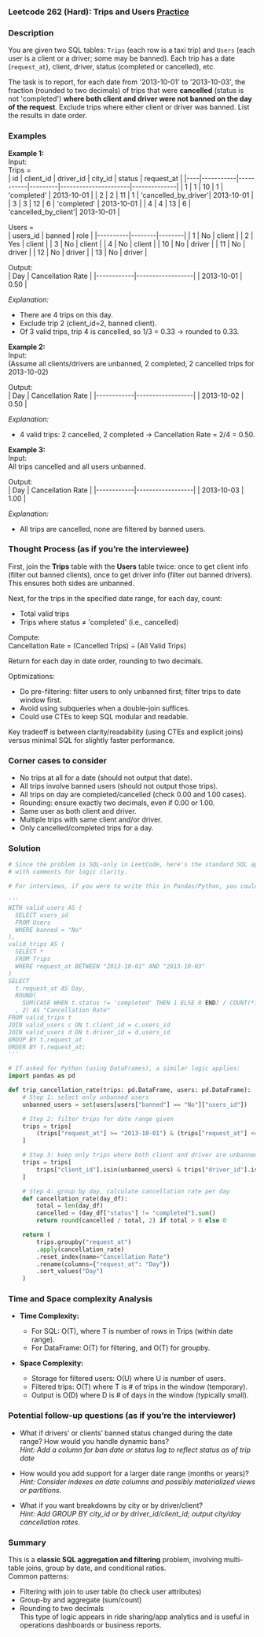 ### Leetcode 262 (Hard): Trips and Users [Practice](https://leetcode.com/problems/trips-and-users)

### Description  
You are given two SQL tables: `Trips` (each row is a taxi trip) and `Users` (each user is a client or a driver; some may be banned). Each trip has a date (`request_at`), client, driver, status (completed or cancelled), etc.  

The task is to report, for each date from '2013-10-01' to '2013-10-03', the fraction (rounded to two decimals) of trips that were **cancelled** (status is not 'completed') **where both client and driver were not banned on the day of the request**. Exclude trips where either client or driver was banned. List the results in date order.

### Examples  

**Example 1:**  
Input:  
Trips =  
| id | client_id | driver_id | city_id | status               | request_at   |
|----|-----------|-----------|---------|----------------------|--------------|
| 1  | 1         | 10        | 1       | 'completed'          | 2013-10-01   |
| 2  | 2         | 11        | 1       | 'cancelled_by_driver'| 2013-10-01   |
| 3  | 3         | 12        | 6       | 'completed'          | 2013-10-01   |
| 4  | 4         | 13        | 6       | 'cancelled_by_client'| 2013-10-01   |

Users =  
| users_id | banned | role   |
|----------|--------|--------|
| 1        | No     | client |
| 2        | Yes    | client |
| 3        | No     | client |
| 4        | No     | client |
| 10       | No     | driver |
| 11       | No     | driver |
| 12       | No     | driver |
| 13       | No     | driver |

Output:  
| Day        | Cancellation Rate |
|------------|------------------|
| 2013-10-01 |      0.50        |

*Explanation:*  
- There are 4 trips on this day.
- Exclude trip 2 (client_id=2, banned client).
- Of 3 valid trips, trip 4 is cancelled, so 1/3 = 0.33 → rounded to 0.33.

**Example 2:**  
Input:  
(Assume all clients/drivers are unbanned, 2 completed, 2 cancelled trips for 2013-10-02)

Output:  
| Day        | Cancellation Rate |
|------------|------------------|
| 2013-10-02 |      0.50        |

*Explanation:*  
- 4 valid trips: 2 cancelled, 2 completed → Cancellation Rate = 2/4 = 0.50.

**Example 3:**  
Input:  
All trips cancelled and all users unbanned.

Output:  
| Day        | Cancellation Rate |
|------------|------------------|
| 2013-10-03 |      1.00        |

*Explanation:*  
- All trips are cancelled, none are filtered by banned users.

### Thought Process (as if you’re the interviewee)  

First, join the **Trips** table with the **Users** table twice: once to get client info (filter out banned clients), once to get driver info (filter out banned drivers). This ensures both sides are unbanned.  

Next, for the trips in the specified date range, for each day, count:
- Total valid trips  
- Trips where status ≠ 'completed' (i.e., cancelled)

Compute:  
Cancellation Rate = (Cancelled Trips) ÷ (All Valid Trips)

Return for each day in date order, rounding to two decimals.

Optimizations:
- Do pre-filtering: filter users to only unbanned first; filter trips to date window first.
- Avoid using subqueries when a double-join suffices.
- Could use CTEs to keep SQL modular and readable.

Key tradeoff is between clarity/readability (using CTEs and explicit joins) versus minimal SQL for slightly faster performance.

### Corner cases to consider  
- No trips at all for a date (should not output that date).
- All trips involve banned users (should not output those trips).
- All trips on day are completed/cancelled (check 0.00 and 1.00 cases).
- Rounding: ensure exactly two decimals, even if 0.00 or 1.00.
- Same user as both client and driver.
- Multiple trips with same client and/or driver.
- Only cancelled/completed trips for a day.

### Solution

```python
# Since the problem is SQL-only in LeetCode, here's the standard SQL approach,
# with comments for logic clarity.

# For interviews, if you were to write this in Pandas/Python, you could do similar filtering.

'''
WITH valid_users AS (
  SELECT users_id
  FROM Users
  WHERE banned = "No"
),
valid_trips AS (
  SELECT *
  FROM Trips
  WHERE request_at BETWEEN "2013-10-01" AND "2013-10-03"
)
SELECT
  t.request_at AS Day,
  ROUND(
    SUM(CASE WHEN t.status != 'completed' THEN 1 ELSE 0 END) / COUNT(*)
  , 2) AS "Cancellation Rate"
FROM valid_trips t
JOIN valid_users c ON t.client_id = c.users_id
JOIN valid_users d ON t.driver_id = d.users_id
GROUP BY t.request_at
ORDER BY t.request_at;
'''

# If asked for Python (using DataFrames), a similar logic applies:
import pandas as pd

def trip_cancellation_rate(trips: pd.DataFrame, users: pd.DataFrame):
    # Step 1: select only unbanned users
    unbanned_users = set(users[users["banned"] == "No"]["users_id"])

    # Step 2: filter trips for date range given
    trips = trips[
        (trips["request_at"] >= "2013-10-01") & (trips["request_at"] <= "2013-10-03")
    ]

    # Step 3: keep only trips where both client and driver are unbanned
    trips = trips[
        trips["client_id"].isin(unbanned_users) & trips["driver_id"].isin(unbanned_users)
    ]

    # Step 4: group by day, calculate cancellation rate per day
    def cancellation_rate(day_df):
        total = len(day_df)
        cancelled = (day_df["status"] != "completed").sum()
        return round(cancelled / total, 2) if total > 0 else 0

    return (
        trips.groupby("request_at")
        .apply(cancellation_rate)
        .reset_index(name="Cancellation Rate")
        .rename(columns={"request_at": "Day"})
        .sort_values("Day")
    )
```

### Time and Space complexity Analysis  

- **Time Complexity:**  
  - For SQL: O(T), where T is number of rows in Trips (within date range).  
  - For DataFrame: O(T) for filtering, and O(T) for groupby.

- **Space Complexity:**  
  - Storage for filtered users: O(U) where U is number of users.  
  - Filtered trips: O(T) where T is # of trips in the window (temporary).  
  - Output is O(D) where D is # of days in the window (typically small).

### Potential follow-up questions (as if you’re the interviewer)  

- What if drivers’ or clients’ banned status changed during the date range? How would you handle dynamic bans?  
  *Hint: Add a column for ban date or status log to reflect status as of trip date*

- How would you add support for a larger date range (months or years)?  
  *Hint: Consider indexes on date columns and possibly materialized views or partitions.*

- What if you want breakdowns by city or by driver/client?  
  *Hint: Add GROUP BY city_id or by driver_id/client_id; output city/day cancellation rates.*

### Summary
This is a **classic SQL aggregation and filtering** problem, involving multi-table joins, group by date, and conditional ratios.  
Common patterns:
- Filtering with join to user table (to check user attributes)
- Group-by and aggregate (sum/count)  
- Rounding to two decimals  
This type of logic appears in ride sharing/app analytics and is useful in operations dashboards or business reports.